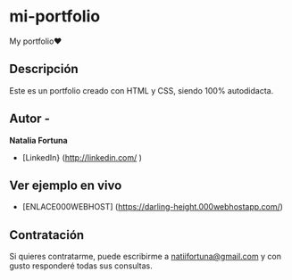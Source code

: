 # mi-portfolio
My portfolio♥

## Descripción

Este es un portfolio creado con HTML y CSS, siendo 100% autodidacta.

## Autor -
**Natalia Fortuna**

* [LinkedIn} (http://linkedin.com/ )

## Ver ejemplo en vivo

- [ENLACE000WEBHOST] (https://darling-height.000webhostapp.com/)

## Contratación
Si quieres contratarme, puede escribirme a natiifortuna@gmail.com y con gusto responderé todas sus consultas.
